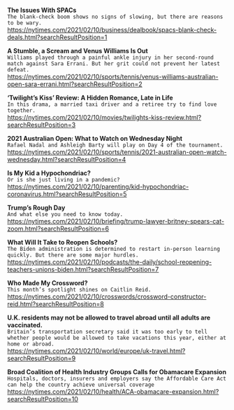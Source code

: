 **The Issues With SPACs**\
`The blank-check boom shows no signs of slowing, but there are reasons to be wary.`\
https://nytimes.com/2021/02/10/business/dealbook/spacs-blank-check-deals.html?searchResultPosition=1

**A Stumble, a Scream and Venus Williams Is Out**\
`Williams played through a painful ankle injury in her second-round match against Sara Errani. But her grit could not prevent her latest defeat.`\
https://nytimes.com/2021/02/10/sports/tennis/venus-williams-australian-open-sara-errani.html?searchResultPosition=2

**‘Twilight’s Kiss’ Review: A Hidden Romance, Late in Life**\
`In this drama, a married taxi driver and a retiree try to find love together.`\
https://nytimes.com/2021/02/10/movies/twilights-kiss-review.html?searchResultPosition=3

**2021 Australian Open: What to Watch on Wednesday Night**\
`Rafael Nadal and Ashleigh Barty will play on Day 4 of the tournament.`\
https://nytimes.com/2021/02/10/sports/tennis/2021-australian-open-watch-wednesday.html?searchResultPosition=4

**Is My Kid a Hypochondriac?**\
`Or is she just living in a pandemic?`\
https://nytimes.com/2021/02/10/parenting/kid-hypochondriac-coronavirus.html?searchResultPosition=5

**Trump’s Rough Day**\
`And what else you need to know today.`\
https://nytimes.com/2021/02/10/briefing/trump-lawyer-britney-spears-cat-zoom.html?searchResultPosition=6

**What Will It Take to Reopen Schools?**\
`The Biden administration is determined to restart in-person learning quickly. But there are some major hurdles.`\
https://nytimes.com/2021/02/10/podcasts/the-daily/school-reopening-teachers-unions-biden.html?searchResultPosition=7

**Who Made My Crossword?**\
`This month’s spotlight shines on Caitlin Reid.`\
https://nytimes.com/2021/02/10/crosswords/crossword-constructor-reid.html?searchResultPosition=8

**U.K. residents may not be allowed to travel abroad until all adults are vaccinated.**\
`Britain’s transportation secretary said it was too early to tell whether people would be allowed to take vacations this year, either at home or abroad.`\
https://nytimes.com/2021/02/10/world/europe/uk-travel.html?searchResultPosition=9

**Broad Coalition of Health Industry Groups Calls for Obamacare Expansion**\
`Hospitals, doctors, insurers and employers say the Affordable Care Act can help the country achieve universal coverage`\
https://nytimes.com/2021/02/10/health/ACA-obamacare-expansion.html?searchResultPosition=10


